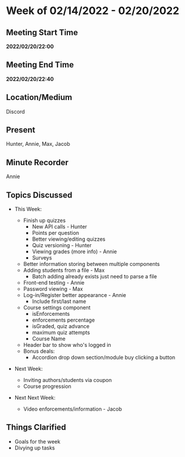 # Week of 02/14/2022 - 02/20/2022

## Meeting Start Time

**2022/02/20/22:00**

## Meeting End Time

**2022/02/20/22:40**

## Location/Medium

Discord

## Present

Hunter, Annie, Max, Jacob

## Minute Recorder

Annie

## Topics Discussed
- This Week:
  - Finish up quizzes 
    - New API calls - Hunter
    - Points per question
    - Better viewing/editing quizzes
    - Quiz versioning - Hunter
    - Viewing grades (more info) - Annie
    - Surveys 
  - Better information storing between multiple components
  - Adding students from a file - Max
    - Batch adding already exists just need to parse a file
  - Front-end testing - Annie 
  - Password viewing - Max
  - Log-in/Register better appearance - Annie
    - Include first/last name
  - Course settings component
    - isEnforcements
    - enforcements percentage
    - isGraded, quiz advance
    - maximum quiz attempts
    - Course Name
  - Header bar to show who's logged in
  - Bonus deals: 
    - Accordion drop down section/module buy clicking a button
  
- Next Week:
  - Inviting authors/students via coupon
  - Course progression

- Next Next Week:
  - Video enforcements/information - Jacob

## Things Clarified
- Goals for the week
- Divying up tasks

